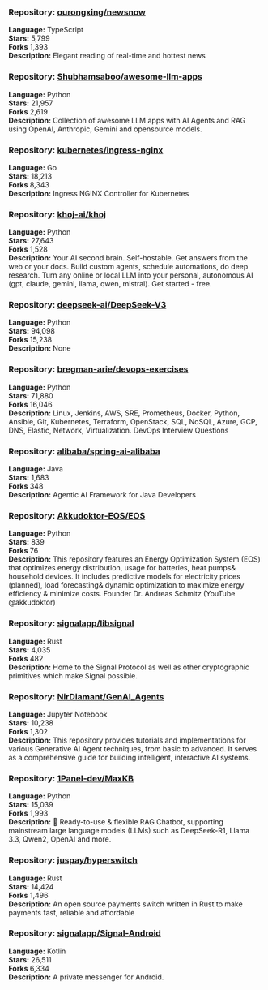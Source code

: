 ### **Repository:** [ourongxing/newsnow](https://github.com/ourongxing/newsnow)  

**Language:** TypeScript  
**Stars:** 5,799  
**Forks** 1,393  
**Description:** Elegant reading of real-time and hottest news  

### **Repository:** [Shubhamsaboo/awesome-llm-apps](https://github.com/Shubhamsaboo/awesome-llm-apps)  

**Language:** Python  
**Stars:** 21,957  
**Forks** 2,619  
**Description:** Collection of awesome LLM apps with AI Agents and RAG using OpenAI, Anthropic, Gemini and opensource models.  

### **Repository:** [kubernetes/ingress-nginx](https://github.com/kubernetes/ingress-nginx)  

**Language:** Go  
**Stars:** 18,213  
**Forks** 8,343  
**Description:** Ingress NGINX Controller for Kubernetes  

### **Repository:** [khoj-ai/khoj](https://github.com/khoj-ai/khoj)  

**Language:** Python  
**Stars:** 27,643  
**Forks** 1,528  
**Description:** Your AI second brain. Self-hostable. Get answers from the web or your docs. Build custom agents, schedule automations, do deep research. Turn any online or local LLM into your personal, autonomous AI (gpt, claude, gemini, llama, qwen, mistral). Get started - free.  

### **Repository:** [deepseek-ai/DeepSeek-V3](https://github.com/deepseek-ai/DeepSeek-V3)  

**Language:** Python  
**Stars:** 94,098  
**Forks** 15,238  
**Description:** None  

### **Repository:** [bregman-arie/devops-exercises](https://github.com/bregman-arie/devops-exercises)  

**Language:** Python  
**Stars:** 71,880  
**Forks** 16,046  
**Description:** Linux, Jenkins, AWS, SRE, Prometheus, Docker, Python, Ansible, Git, Kubernetes, Terraform, OpenStack, SQL, NoSQL, Azure, GCP, DNS, Elastic, Network, Virtualization. DevOps Interview Questions  

### **Repository:** [alibaba/spring-ai-alibaba](https://github.com/alibaba/spring-ai-alibaba)  

**Language:** Java  
**Stars:** 1,683  
**Forks** 348  
**Description:** Agentic AI Framework for Java Developers  

### **Repository:** [Akkudoktor-EOS/EOS](https://github.com/Akkudoktor-EOS/EOS)  

**Language:** Python  
**Stars:** 839  
**Forks** 76  
**Description:** This repository features an Energy Optimization System (EOS) that optimizes energy distribution, usage for batteries, heat pumps& household devices. It includes predictive models for electricity prices (planned), load forecasting& dynamic optimization to maximize energy efficiency & minimize costs. Founder Dr. Andreas Schmitz (YouTube @akkudoktor)  

### **Repository:** [signalapp/libsignal](https://github.com/signalapp/libsignal)  

**Language:** Rust  
**Stars:** 4,035  
**Forks** 482  
**Description:** Home to the Signal Protocol as well as other cryptographic primitives which make Signal possible.  

### **Repository:** [NirDiamant/GenAI_Agents](https://github.com/NirDiamant/GenAI_Agents)  

**Language:** Jupyter Notebook  
**Stars:** 10,238  
**Forks** 1,302  
**Description:** This repository provides tutorials and implementations for various Generative AI Agent techniques, from basic to advanced. It serves as a comprehensive guide for building intelligent, interactive AI systems.  

### **Repository:** [1Panel-dev/MaxKB](https://github.com/1Panel-dev/MaxKB)  

**Language:** Python  
**Stars:** 15,039  
**Forks** 1,993  
**Description:** 💬 Ready-to-use & flexible RAG Chatbot, supporting mainstream large language models (LLMs) such as DeepSeek-R1, Llama 3.3, Qwen2, OpenAI and more.  

### **Repository:** [juspay/hyperswitch](https://github.com/juspay/hyperswitch)  

**Language:** Rust  
**Stars:** 14,424  
**Forks** 1,496  
**Description:** An open source payments switch written in Rust to make payments fast, reliable and affordable  

### **Repository:** [signalapp/Signal-Android](https://github.com/signalapp/Signal-Android)  

**Language:** Kotlin  
**Stars:** 26,511  
**Forks** 6,334  
**Description:** A private messenger for Android.  

